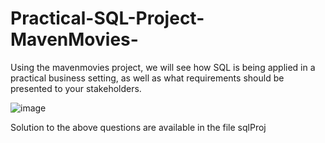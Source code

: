 # Practical-SQL-Project-MavenMovies-
Using the mavenmovies project, we will see how SQL is being applied in a practical business setting, as well as what requirements should be presented to your stakeholders.

![image](https://github.com/PrernaKK/Practical-SQL-Project-MavenMovies-/assets/146557097/6cd7cfa7-8948-47a0-a46f-b2ff5d3e207e)

Solution to the above questions are available in the file sqlProj

